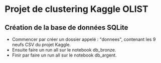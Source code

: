 # Projet de clustering Kaggle OLIST

## Création de la base de données SQLite
- Commencer par créer un dossier appelé : "donnees", contenant les 9 neufs CSV du projet Kaggle.
- Ensuite faire un run all sur le notebook db_bronze.
- Finir par faire un run all sur le notebook db_argent.